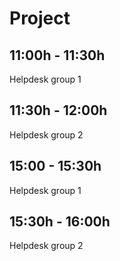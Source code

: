 # Project

## 11:00h - 11:30h 
Helpdesk group 1 

## 11:30h - 12:00h
Helpdesk group 2



## 15:00 - 15:30h
Helpdesk group 1

## 15:30h - 16:00h
Helpdesk group 2
